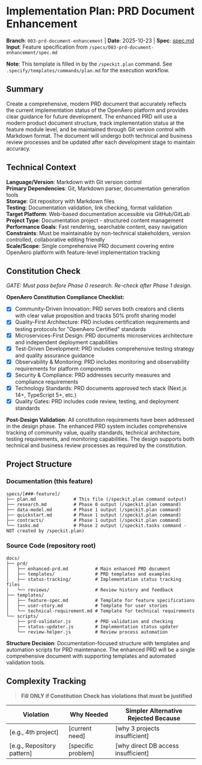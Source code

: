 # Implementation Plan: PRD Document Enhancement

**Branch**: `003-prd-document-enhancement` | **Date**: 2025-10-23 | **Spec**: [spec.md](./spec.md)
**Input**: Feature specification from `/specs/003-prd-document-enhancement/spec.md`

**Note**: This template is filled in by the `/speckit.plan` command. See `.specify/templates/commands/plan.md` for the execution workflow.

## Summary

Create a comprehensive, modern PRD document that accurately reflects the current implementation status of the OpenAero platform and provides clear guidance for future development. The enhanced PRD will use a modern product document structure, track implementation status at the feature module level, and be maintained through Git version control with Markdown format. The document will undergo both technical and business review processes and be updated after each development stage to maintain accuracy.

## Technical Context

**Language/Version**: Markdown with Git version control  
**Primary Dependencies**: Git, Markdown parser, documentation generation tools  
**Storage**: Git repository with Markdown files  
**Testing**: Documentation validation, link checking, format validation  
**Target Platform**: Web-based documentation accessible via GitHub/GitLab  
**Project Type**: Documentation project - structured content management  
**Performance Goals**: Fast rendering, searchable content, easy navigation  
**Constraints**: Must be maintainable by non-technical stakeholders, version controlled, collaborative editing friendly  
**Scale/Scope**: Single comprehensive PRD document covering entire OpenAero platform with feature-level implementation tracking

## Constitution Check

*GATE: Must pass before Phase 0 research. Re-check after Phase 1 design.*

**OpenAero Constitution Compliance Checklist:**
- [x] Community-Driven Innovation: PRD serves both creators and clients with clear value proposition and tracks 50% profit sharing model
- [x] Quality-First Architecture: PRD includes certification requirements and testing protocols for "OpenAero Certified" standards
- [x] Microservices-First Design: PRD documents microservices architecture and independent deployment capabilities
- [x] Test-Driven Development: PRD includes comprehensive testing strategy and quality assurance guidance
- [x] Observability & Monitoring: PRD includes monitoring and observability requirements for platform components
- [x] Security & Compliance: PRD addresses security measures and compliance requirements
- [x] Technology Standards: PRD documents approved tech stack (Next.js 14+, TypeScript 5+, etc.)
- [x] Quality Gates: PRD includes code review, testing, and deployment standards

**Post-Design Validation**: All constitution requirements have been addressed in the design phase. The enhanced PRD system includes comprehensive tracking of community value, quality standards, technical architecture, testing requirements, and monitoring capabilities. The design supports both technical and business review processes as required by the constitution.

## Project Structure

### Documentation (this feature)

```text
specs/[###-feature]/
├── plan.md              # This file (/speckit.plan command output)
├── research.md          # Phase 0 output (/speckit.plan command)
├── data-model.md        # Phase 1 output (/speckit.plan command)
├── quickstart.md        # Phase 1 output (/speckit.plan command)
├── contracts/           # Phase 1 output (/speckit.plan command)
└── tasks.md             # Phase 2 output (/speckit.tasks command - NOT created by /speckit.plan)
```

### Source Code (repository root)

```text
docs/
├── prd/
│   ├── enhanced-prd.md          # Main enhanced PRD document
│   ├── templates/               # PRD templates and examples
│   ├── status-tracking/         # Implementation status tracking files
│   └── reviews/                 # Review history and feedback
├── templates/
│   ├── feature-spec.md          # Template for feature specifications
│   ├── user-story.md            # Template for user stories
│   └── technical-requirement.md # Template for technical requirements
└── scripts/
    ├── prd-validator.js         # PRD validation and checking
    ├── status-updater.js        # Implementation status updater
    └── review-helper.js         # Review process automation
```

**Structure Decision**: Documentation-focused structure with templates and automation scripts for PRD maintenance. The enhanced PRD will be a single comprehensive document with supporting templates and automated validation tools.

## Complexity Tracking

> **Fill ONLY if Constitution Check has violations that must be justified**

| Violation | Why Needed | Simpler Alternative Rejected Because |
|-----------|------------|-------------------------------------|
| [e.g., 4th project] | [current need] | [why 3 projects insufficient] |
| [e.g., Repository pattern] | [specific problem] | [why direct DB access insufficient] |
